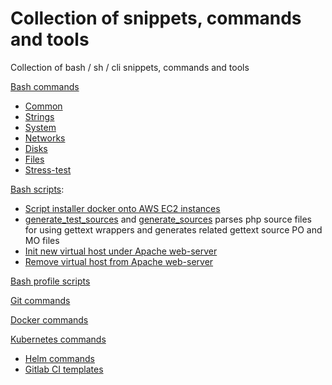 # Collection of snippets, commands and tools

Collection of bash / sh / cli snippets, commands and tools

[Bash commands](bash.md)

- [Common](bash.md#common-bash)
- [Strings](bash.md#strings)
- [System](bash.md#system)
- [Networks](bash.md#networks)
- [Disks](bash.md#disks)
- [Files](bash.md#files)
- [Stress-test](bash.md#stress)

[Bash scripts](bin):

- [Script installer docker onto AWS EC2 instances](bin/aws_deploy_cmd.sh)
- [generate_test_sources](bin/generate_test_sources.sh) and [generate_sources](bin/generate_sources.sh) parses php source files for using gettext wrappers and generates related gettext source PO and MO files
- [Init new virtual host under Apache web-server](bin/newsite.sh)
- [Remove virtual host from Apache web-server](bin/rmsite.sh)

[Bash profile scripts](bash_profile/README.md)

[Git commands](git.md)

[Docker commands](docker.md)

[Kubernetes commands](k8s.md#k8s)

- [Helm commands](k8s.md#helm)
- [Gitlab CI templates](k8s.md#helm)
